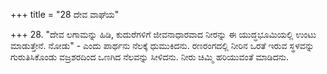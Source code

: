 +++
title = "28 ದೇವ ವಾಘೆಯ"

+++
28. "ದೇವ ಲಗಾಮನ್ನು ಹಿಡಿ, ಕುದುರೆಗಳಿಗೆ ಜೀವನಾಧಾರವಾದ ನೀರನ್ನು ಈ ಯುದ್ಧಭೂಮಿಯಲ್ಲಿ ಉಂಟು ಮಾಡುತ್ತೇನೆ. ನೋಡು" - ಎಂದು ಪಾರ್ಥನು ನೆಲಕ್ಕೆ ಧುಮುಕಿದನು. ರಣರಂಗದಲ್ಲಿ ನೀರಿನ ಒರತೆ ಇರುವ ಸ್ಥಳವನ್ನು ಗುರುತಿಸಿಕೊಂಡು ವಜ್ರಶರದಿಂದ ಒಣಗಿದ ನೆಲವನ್ನು ಸೀಳಿದನು.  ನೀರು ಚಿಮ್ಮಿ ಹರಿಯುವಂತೆ ಮಾಡಿದನು.